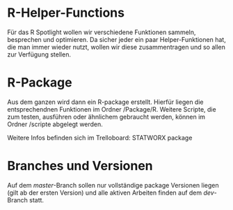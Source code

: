 # R-Helper-Functions
Für das R Spotlight wollen wir verschiedene Funktionen sammeln, besprechen und optimieren. Da sicher jeder ein paar Helper-Funktionen hat, die man immer wieder nutzt, wollen wir diese zusammentragen und so allen zur Verfügung stellen.


# R-Package
Aus dem ganzen wird dann ein R-package erstellt. Hierfür liegen die entsprechendnen Funktionen im Ordner /Package/R.
Weitere Scripte, die zum testen, ausführen oder ähnlichem gebraucht werden, können im Ordner /scripte abgelegt werden.

Weitere Infos befinden sich im Trelloboard: STATWORX package


# Branches und Versionen
Auf dem *master*-Branch sollen nur vollständige package Versionen liegen (gilt ab der ersten Version) und alle aktiven Arbeiten finden auf dem *dev*-Branch statt.

